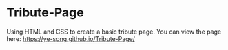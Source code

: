 # Tribute-Page
Using HTML and CSS to create a basic tribute page.
You can view the page here: https://ye-song.github.io/Tribute-Page/
